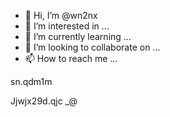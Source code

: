- 👋 Hi, I’m @wn2nx
- 👀 I’m interested in ...
- 🌱 I’m currently learning ...
- 💞️ I’m looking to collaborate on ...
- 📫 How to reach me ...

<!---
wn2nx/wn2nx is a ✨ special ✨ repository because its `README.md` (this file) appears on your GitHub profile.
You can click the Preview link to take a look at your changes.
--->sn.qdm1m
Jjwjx29d.qjc
_@


